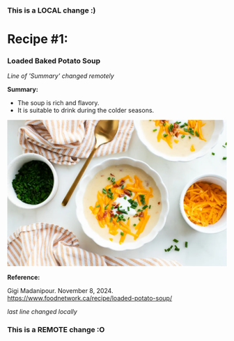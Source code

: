 ### This is a LOCAL change :)
# Recipe #1: 
### Loaded Baked Potato Soup
  *Line of 'Summary' changed remotely*
  
  **Summary:** 
  + The soup is rich and flavory.
  + It is suitable to drink during the colder seasons.

![Picture of Loaded Baked Potato Soup](./recipe.jpg "Loaded Baked Potato Soup")
  
  **Reference:**
  
  Gigi Madanipour. November 8, 2024. https://www.foodnetwork.ca/recipe/loaded-potato-soup/

  *last line changed locally*
### This is a REMOTE change :O